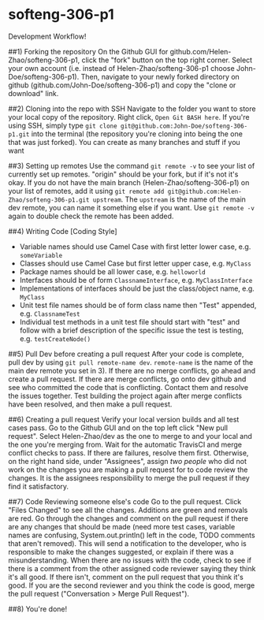 # softeng-306-p1

Development Workflow!

##1) Forking the repository
On the Github GUI for github.com/Helen-Zhao/softeng-306-p1, click the "fork" button on the top right corner. Select your own account (i.e. instead of Helen-Zhao/softeng-306-p1 choose John-Doe/softeng-306-p1). Then, navigate to your newly forked directory on github (github.com/John-Doe/softeng-306-p1) and copy the "clone or download" link.  

##2) Cloning into the repo with SSH
Navigate to the folder you want to store your local copy of the repository. Right click, `Open Git BASH here`. If you're using SSH, simply type `git clone git@github.com:John-Doe/softeng-306-p1.git` into the terminal (the repository you're cloning into being the one that was just forked). You can create as many branches and stuff if you want

##3) Setting up remotes
Use the command `git remote -v` to see your list of currently set up remotes. "origin" should be your fork, but if it's not it's okay. If you do not have the main branch (Helen-Zhao/softeng-306-p1) on your list of remotes, add it using `git remote add git@github.com:Helen-Zhao/softeng-306-p1.git upstream`. The `upstream` is the name of the main dev remote, you can name it something else if you want. Use `git remote -v` again to double check the remote has been added.

##4) Writing Code [Coding Style]
 - Variable names should use Camel Case with first letter lower case, e.g. `someVariable`
 - Classes should use Camel Case but first letter upper case, e.g. `MyClass`
 - Package names should be all lower case, e.g. `helloworld`
 - Interfaces should be of form `ClassnameInterface`, e.g. `MyClassInterface`
 - Implementations of interfaces should be just the class/object name, e.g. `MyClass`
 - Unit test file names should be of form class name then "Test" appended, e.g. `ClassnameTest`
 - Individual test methods in a unit test file should start with "test" and follow with a brief description of the specific issue the test is testing, e.g. `testCreateNode()`

##5) Pull Dev before creating a pull request
After your code is complete, pull dev by using `git pull remote-name dev`. `remote-name` is the name of the main dev remote you set in 3). If there are no merge conflicts, go ahead and create a pull request. If there are merge conflicts, go onto dev github and see who committed the code that is conflicting. Contact them and resolve the issues together. Test building the project again after merge conflicts have been resolved, and then make a pull request.

##6) Creating a pull request
Verify your local version builds and all test cases pass. Go to the Github GUI and on the top left click "New pull request". Select Helen-Zhao/dev as the one to merge to and your local and the one you're merging from. Wait for the automatic TravisCI and merge conflict checks to pass. If there are failures, resolve them first. Otherwise, on the right hand side, under "Assignees", assign *two people* who did not work on the changes you are making a pull request for to code review the changes. It is the assignees responsibility to merge the pull request if they find it satisfactory.

##7) Code Reviewing someone else's code
Go to the pull request. Click "Files Changed" to see all the changes. Additions are green and removals are red. Go through the changes and comment on the pull request if there are any changes that should be made (need more test cases, variable names are confusing, System.out.println() left in the code, TODO comments that aren't removed). This will send a notification to the developer, who is responsible to make the changes suggested, or explain if there was a misunderstanding. When there are no issues with the code, check to see if there is a comment from the other assigned code reviewer saying they think it's all good. If there isn't, comment on the pull request that you think it's good. If you are the second reviewer and you think the code is good, merge the pull request ("Conversation > Merge Pull Request").

##8) You're done!